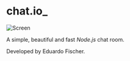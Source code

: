 # chat.io_

![Screen](http://i64.tinypic.com/307rkma.jpg)

A simple, beautiful and fast *Node.js* chat room.

Developed by Eduardo Fischer.
